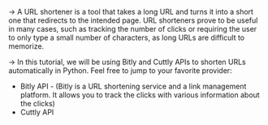 -> A URL shortener is a tool that takes a long URL and turns it into a short one that redirects to the intended page. URL shorteners prove to be useful in many cases, such as tracking the number of clicks or requiring the user to only type a small number of characters, as long URLs are difficult to memorize.

-> In this tutorial, we will be using Bitly and Cuttly APIs to shorten URLs automatically in Python. Feel free to jump to your favorite provider:

- Bitly API - (Bitly is a URL shortening service and a link management platform. It allows you to track the clicks with various information about the clicks)
- Cuttly API 


